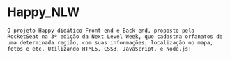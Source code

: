 # Happy_NLW

    O projeto Happy didático Front-end e Back-end, proposto pela RocketSeat na 3ª edição da Next Level Week, que cadastra orfanatos de uma determinada região, com suas informações, localização no mapa, fotos e etc. Utilizando HTML5, CSS3, JavaScript, e Node.js!
